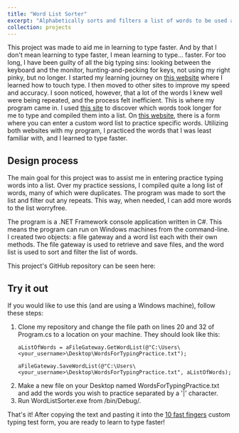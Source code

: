```yaml
---
title: "Word List Sorter"
excerpt: "Alphabetically sorts and filters a list of words to be used as input to a learn-to-type website"
collection: projects
---
```

This project was made to aid me in learning to type faster. And by that I don't mean learning to type faster, I mean learning to type... faster. For too long, I have been guilty of all the big typing sins: looking between the keyboard and the monitor, hunting-and-pecking for keys, not using my right pinky, but no longer. I started my learning journey on <a href="https://www.keybr.com/">this website</a> where I learned how to touch type. I then moved to other sites to improve my speed and accuracy. I soon noticed, however, that a lot of the words I knew well were being repeated, and the process felt inefficient. This is where my program came in. I used <a href="https://monkeytype.com/">this site</a> to discover which words took longer for me to type and compiled them into a list. On <a href="https://10fastfingers.com/">this website</a>, there is a form where you can enter a custom word list to practice specific words. Utilizing both websites with my program, I practiced the words that I was least familiar with, and I learned to type faster.

Design process
-----
The main goal for this project was to assist me in entering practice typing words into a list. Over my practice sessions, I compiled quite a long list of words, many of which were duplicates. The program was made to sort the list and filter out any repeats. This way, when needed, I can add more words to the list worryfree.

The program is a .NET Framework console application written in C#. This means the program can run on Windows machines from the command-line. I created two objects: a file gateway and a word list each with their own methods. The file gateway is used to retrieve and save files, and the word list is used to sort and filter the list of words.

This project's GitHub repository can be seen here: 

Try it out
-----
If you would like to use this (and are using a Windows machine), follow these steps:

1. Clone my repository and change the file path on lines 20 and 32 of Program.cs to a location on your machine. They should look like this:
    ```
    aListOfWords = aFileGateway.GetWordList(@"C:\Users\<your_username>\Desktop\WordsForTypingPractice.txt");
    
    aFileGateway.SaveWordList(@"C:\Users\<your_username>\Desktop\WordsForTypingPractice.txt", aListOfWords);
    ```
2. Make a new file on your Desktop named WordsForTypingPractice.txt and add the words you wish to practice separated by a '\|' character.
3. Run WordListSorter.exe from /bin/Debug/.

That's it! After copying the text and pasting it into the <a href="https://10fastfingers.com/">10 fast fingers</a> custom typing test form, you are ready to learn to type faster!
